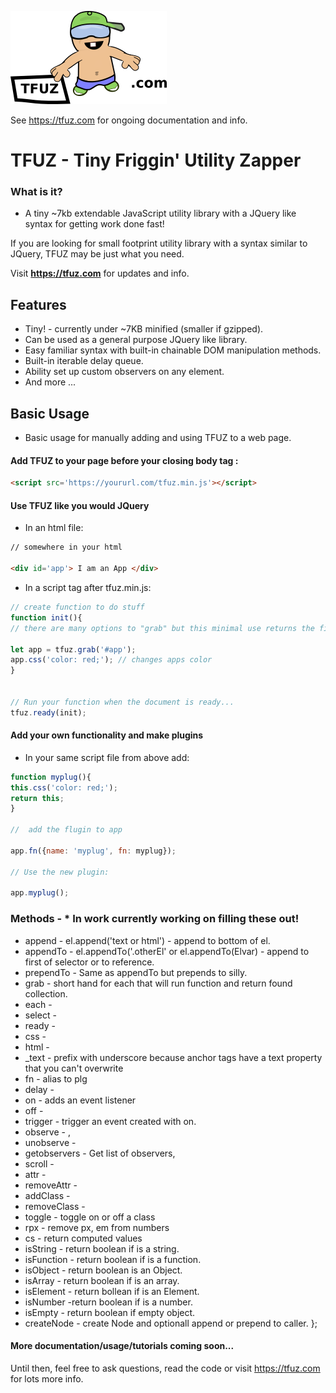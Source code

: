 

[<img alt="TFUZ"  src="imgs/logo.png" />](https://tfuz.com/)


See https://tfuz.com for ongoing documentation and info.



# TFUZ - Tiny Friggin' Utility Zapper
### What is it? 

* A tiny ~7kb extendable JavaScript utility library with a JQuery like syntax for getting work done fast!

If you are looking for small footprint utility library with a syntax similar to JQuery, TFUZ may be just what you need.

Visit **https://tfuz.com** for updates and info.

## Features
* Tiny! - currently under ~7KB minified (smaller if gzipped).
* Can be used as a general purpose JQuery like library.
* Easy familiar syntax with built-in chainable DOM manipulation methods.
* Built-in iterable delay queue.
* Ability set up custom observers on any element.
* And more ...

## Basic Usage

* Basic usage for manually adding and using TFUZ to a web page. 

#### Add TFUZ to your page before your closing body tag :

```html
<script src='https://yoururl.com/tfuz.min.js'></script>

```


#### Use TFUZ like you would JQuery

* In an html file:
```html
// somewhere in your html

<div id='app'> I am an App </div>
```

* In a script tag after tfuz.min.js:

```js
// create function to do stuff
function init(){
// there are many options to "grab" but this minimal use returns the first element of #app by default

let app = tfuz.grab('#app');
app.css('color: red;'); // changes apps color
}


// Run your function when the document is ready...
tfuz.ready(init);

```

#### Add your own functionality and make plugins

* In your same script file from above add:

```js
function myplug(){
this.css('color: red;');
return this;
}

//  add the flugin to app

app.fn({name: 'myplug', fn: myplug});

// Use the new plugin:

app.myplug();

```

### Methods - * In work currently working on filling these out! 

 *   append -  el.append('text or html') - append to bottom of el.
 *   appendTo - el.appendTo('.otherEl' or el.appendTo(Elvar) - append to first of selector or to reference.
 *   prependTo - Same as appendTo but prepends to silly.
 *   grab - short hand for each  that will run function and return found collection.
 *   each - 
 *   select - 
 *   ready - 
 *   css - 
 *   html - 
 *   _text -  prefix with underscore because anchor tags have a text property that you can't overwrite
 *   fn - alias to plg
 *   delay - 
 *   on - adds an event listener
 *   off - 
 *   trigger -  trigger an event created with on.
 *   observe - ,
 *   unobserve - 
 *   getobservers -  Get list of observers,
 *   scroll - 
 *   attr - 
 *   removeAttr - 
 *   addClass - 
 *   removeClass - 
 *   toggle -  toggle on or off a class
 *   rpx - remove px, em from numbers
 *   cs - return computed values 
 *   isString - return boolean if is a string. 
 *   isFunction -  return boolean if is a function.
 *   isObject -  return boolean is an Object.
 *   isArray - return boolean  if is an array.
 *   isElement -  return bollean  if is an Element.
 *   isNumber -return boolean if is a number.
 *   isEmpty -  return boolean if empty object.
 *   createNode -  create Node and optionall append or prepend to caller.
  };



#### More documentation/usage/tutorials coming soon...

Until then, feel free to ask questions, read the code or visit https://tfuz.com for lots more info.


